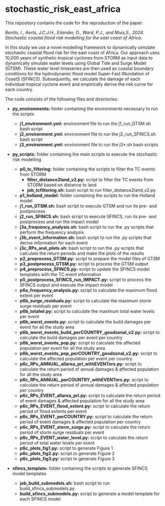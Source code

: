 # stochastic_risk_east_africa
This repository contains the code for the reproduction of the paper:

_Benito, I., Aerts, J.C.J.H., Eilander, D., Ward, P.J., and Muis,S., 2024. Stochastic coastal flood risk modelling for the east coast of Africa._ 

In this study we use a novel modelling framework to dynamically simulate stochastic coastal flood risk for the east coast of Africa. Our approach uses 10,000 years of synthetic tropical cyclones from STORM as input data to dynamically simulate water levels using Global Tide and Surge Model (GTSM). These water level timeseries are then used as coastal boundary conditions for the hydrodynamic flood model Super-Fast INundation of CoastS (SFINCS). Subsequently, we calculate the damage of each individual tropical cyclone event and empirically derive the risk curve for each country.

The code consists of the following files and directories:
* **py_environments:** folder containing the environments necessary to run the scripts
   * **j1_environment.yml:** environment file to run the j1_run_GTSM.sh bash script
   * **j2_environment.yml:** environment file to run the j2_run_SFINCS.sh bash script
   * **j3_environment.yml:** environment file to run the j3*.sh bash scripts
* **py_scripts:** folder containing the main scripts to execute the stochastic risk modelling 
   * **p0_tc_filtering:** folder containing the scripts to filter the TC events from STORM
       * **filter_distance2land_v2.py:** script to filter the TC events from STORM based on distance to land
       * **job_tcfiltering.sh:** bash script to run filter_distance2land_v2.py
   * **p1_holland_model:** folder containing the scripts to run the Holland model
   * **j1_run_GTSM.sh:** bash script to execute GTSM and run its pre- and postprocess
   * **j2_run_SFINCS.sh:** bash script to execute SFINCS, run its pre- and postprocess and run the impact model
   * **j3a_frequency_analysis.sh:** bash script to run the .py scripts that perform the frequency analysis
   * **j3b_event_information.sh:** bash script to run the .py scripts that derive information for each event
   * **j3c_RPs_and_plots.sh:** bash script to run the .py scripts that calculate the return periods and make the plots of the results
   * **p2_preprocess_GTSM.py:** script to prepare the model files of GTSM
   * **p3_postprocess_GTSM.py:** script to process the GTSM output
   * **p4_preprocess_SFINCS.py:** script to update the SFINCS model templates with the TC event information
   * **p5_postprocess_SFINCS_run_IMPACT.py:** script to process the SFINCS output and execute the impact model
   * **p6a_frequency_analysis.py:** script to calculate the maximum flood extent per event
   * **p6b_surge_residuals.py:** script to calculate the maximum storm surge residuals per event
   * **p6b_totalwl.py:** script to calculate the maximum total water levels per event
   * **p6b_worst_events.py:** script to calculate the build damages per event for all the study area
   * **p6b_worst_events_build_perCOUNTRY_goodzonal_v2.py:** script to calculate the build damages per event per country
   * **p6b_worst_events_pop.py:** script to calculate the affected population per event for all the study area
   * **p6b_worst_events_pop_perCOUNTRY_goodzonal_v2.py:** script to calculate the affected population per event per country
   * **p6c_RPs_ANNUAL_allarea_prl_withEVENTnrs.py:** script to calculate the return period of annual damages & affected population for all the study area
   * **p6c_RPs_ANNUAL_perCOUNTRY_withEVENTnrs.py:** script to calculate the return period of annual damages & affected population per country
   * **p6c_RPs_EVENT_allarea_prl.py:** script to calculate the return period of event damages & affected population for all the study area
   * **p6c_RPs_EVENT_flood_extent.py:** script to calculate the return period of flood extents per event
   * **p6c_RPs_EVENT_perCOUNTRY.py:** script to calculate the return period of event damages & affected population per country
   * **p6c_RPs_EVENT_storm_surge.py:** script to calculate the return period of storm surge residuals per event
   * **p6c_RPs_EVENT_water_level.py:** script to calculate the return period of total water levels per event
   * **p6c_plots_fig1.py:** script to generate Figure 1
   * **p6c_plots_fig2.py:** script to generate Figure 2
   * **p6c_plots_fig3.py:** script to generate Figure 3
 
* **sfincs_template:** folder containing the scripts to generate SFINCS model templates
    * **job_build_submodels.sh:** bash script to run build_sfincs_submodels.py
    * **build_sfincs_submodels.py:** script to generate a model template for each SFINCS model
